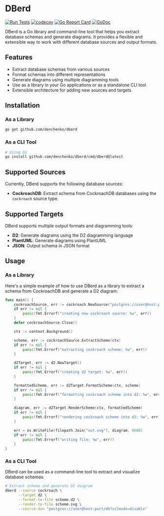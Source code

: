 # DBerd

[![Run Tests](https://github.com/denchenko/dberd/actions/workflows/go.yml/badge.svg?branch=master)](https://github.com/denchenko/dberd/actions/workflows/go.yml)
[![codecov](https://codecov.io/gh/denchenko/dberd/branch/master/graph/badge.svg)](https://codecov.io/gh/denchenko/dberd)
[![Go Report Card](https://goreportcard.com/badge/github.com/denchenko/dberd)](https://goreportcard.com/report/github.com/denchenko/dberd)
[![GoDoc](https://godoc.org/github.com/denchenko/dberd?status.svg)](https://godoc.org/github.com/denchenko/dberd)

DBerd is a Go library and command-line tool that helps you extract database schemas and generate diagrams. It provides a flexible and extensible way to work with different database sources and output formats.

## Features

- Extract database schemas from various sources
- Format schemas into different representations
- Generate diagrams using multiple diagramming tools
- Use as a library in your Go applications or as a standalone CLI tool
- Extensible architecture for adding new sources and targets

## Installation

### As a Library

```bash
go get github.com/denchenko/dberd
```

### As a CLI Tool

```bash
# Using Go
go install github.com/denchenko/dberd/cmd/dberd@latest
```

## Supported Sources

Currently, DBerd supports the following database sources:

- **CockroachDB**: Extract schema from CockroachDB databases using the `cockroach` source type.

## Supported Targets

DBerd supports multiple output formats and diagramming tools:

- **D2**: Generate diagrams using the D2 diagramming language
- **PlantUML**: Generate diagrams using PlantUML
- **JSON**: Output schema in JSON format

## Usage

### As a Library

Here's a simple example of how to use DBerd as a library to extract a schema from CockroachDB and generate a D2 diagram:

```go
func main() {
	cockroachSource, err := cockroach.NewSource("postgres://user@host:port/db?sslmode=disable")
	if err != nil {
		panic(fmt.Errorf("creating new cockroach source: %w", err))
	}
	defer cockroachSource.Close()

	ctx := context.Background()

	scheme, err := cockroachSource.ExtractScheme(ctx)
	if err != nil {
		panic(fmt.Errorf("extracting cockroach scheme: %w", err))
	}

	d2Target, err := d2.NewTarget()
	if err != nil {
		panic(fmt.Errorf("creating d2 target: %w", err))
	}

	formattedScheme, err := d2Target.FormatScheme(ctx, scheme)
	if err != nil {
		panic(fmt.Errorf("formatting cockroach scheme into d2: %w", err))
	}

	diagram, err := d2Target.RenderScheme(ctx, formattedScheme)
	if err != nil {
		panic(fmt.Errorf("rendering cockroach scheme into d2: %w", err))
	}

	err = os.WriteFile(filepath.Join("out.svg"), diagram, 0600)
	if err != nil {
		panic(fmt.Errorf("writing file: %w", err))
	}
}
```

### As a CLI Tool

DBerd can be used as a command-line tool to extract and visualize database schemas:

```bash
# Extract schema and generate D2 diagram
dberd --source cockroach \
      --target d2 \
      --format-to-file scheme.d2 \
      --render-to-file scheme.svg \
      --source-dsn "postgres://user@host:port/db?sslmode=disable"
```
